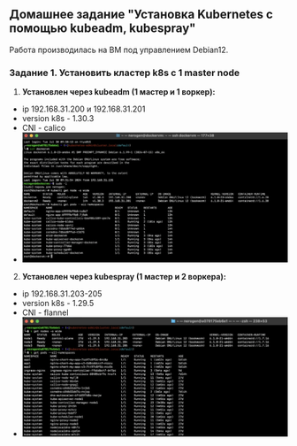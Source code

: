 ## Домашнее задание "Установка Kubernetes с помощью kubeadm, kubespray"
Работа производилась на ВМ под управлением Debian12.
### Задание 1. Установить кластер k8s с 1 master node
1. **Установлен через kubeadm (1 мастер и 1 воркер):**
- ip 192.168.31.200 и 192.168.31.201
- version k8s - 1.30.3
- CNI - calico
- ![screen](./screen1.png "screen")

2. **Установлен через kubespray (1 мастер и 2 воркера):**
- ip 192.168.31.203-205
- version k8s - 1.29.5
- CNI - flannel
- ![screen](./screen2.png "screen")